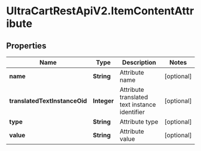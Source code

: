 # UltraCartRestApiV2.ItemContentAttribute

## Properties
Name | Type | Description | Notes
------------ | ------------- | ------------- | -------------
**name** | **String** | Attribute name | [optional] 
**translatedTextInstanceOid** | **Integer** | Attribute translated text instance identifier | [optional] 
**type** | **String** | Attribute type | [optional] 
**value** | **String** | Attribute value | [optional] 


